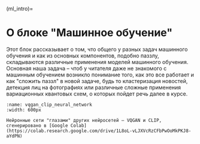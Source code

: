 (ml_intro)=

# О блоке "Машинное обучение"

Этот блок рассказывает о том, что общего у разных задач машинного обучения и как из основных компонентов, подобно паззлу, складываются различные применения моделей машинного обучения. Основная наша  задача – чтоб у читателя даже не знакомого с машинным обучением возникло понимание того, как это все работает и как "сложить паззл" в новой задаче, будь то кластеризация новостей, детекция лиц на фотографиях или различные сложные применения вариационных квантовых схем, о которых пойдет речь далее в курсе.



```{figure} /_static/mlblock/ru/vqgan_clip_neural_network.png
:name: vqgan_clip_neural_network
:width: 600px

Нейронные сети "глазами" других нейросетей – VQGAN и CLIP, сгенерировано в [Google Colab](https://colab.research.google.com/drive/1L8oL-vLJXVcRzCFbPwOoMkPKJ8-aYdPN)
```
